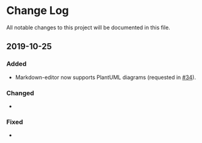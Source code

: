 # Change Log

All notable changes to this project will be documented in this file.

## 2019-10-25

### Added
- Markdown-editor now supports PlantUML diagrams (requested in [#34](https://github.com/jbt/markdown-editor/issues/34)).

### Changed
-

### Fixed
-
